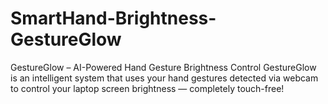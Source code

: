 # SmartHand-Brightness-GestureGlow
GestureGlow – AI-Powered Hand Gesture Brightness Control GestureGlow is an intelligent system that uses your hand gestures detected via webcam to control your laptop screen brightness — completely touch-free!
